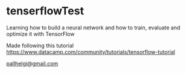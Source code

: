 # tenserflowTest
Learning how to build a neural network and how to train, evaluate and optimize it with TensorFlow

Made following this tutorial https://www.datacamp.com/community/tutorials/tensorflow-tutorial

pallhelgi@gmail.com
